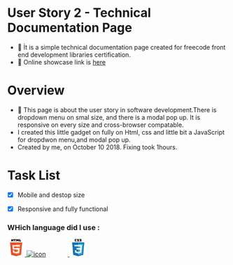   # User Story 2 - Technical Documentation Page


- 🌱 İt is a simple technical documentation page created for freecode front end development libraries certification.
- 💬 Online showcase link is <a href="https://devil1cal.github.io/GuildWars2-Legendary-LandingPage/landing-page.html" target="_blank"> here<a/>



# Overview
- 🚧 This page is about the user story in software development.There is dropdown menu on smal size, and  there is a modal pop up. It is responsive on every size and cross-browser compatable.
- I created this little gadget on fully on Html, css and little bit a JavaScript for dropdwon menu,and modal pop up. 
- Created by me, on October 10 2018. Fixing took 1hours. 


# Task List
- [x] Mobile and destop size
- [x] Responsive and fully functional



<h3 align="left">WHich language did I use :</h3>
<p align="left"> 
 
  <a href="https://www.w3.org/html/" target="_blank" rel="noreferrer" alt="html"> 
    <img src="https://raw.githubusercontent.com/devicons/devicon/master/icons/html5/html5-original-wordmark.svg" alt="html5" width="40" height="40"/> </a> 
  <a href="https://developer.mozilla.org/en-US/docs/Web/JavaScript" target="_blank" rel="noreferrer" alt="javascript"> 
    <img src="https://techstack-generator.vercel.app/js-icon.svg" alt="icon" width="45" style="width: 40px; height: 40px; margin-right: 50px; margin-bottom: 0px;" /> </a> 
  <a href="https://www.w3schools.com/css/" target="_blank" rel="noreferrer" alt="css3"> 
    <img src="https://raw.githubusercontent.com/devicons/devicon/master/icons/css3/css3-original-wordmark.svg" alt="css3" width="40" height="40"/> </a> 
  
</p>

